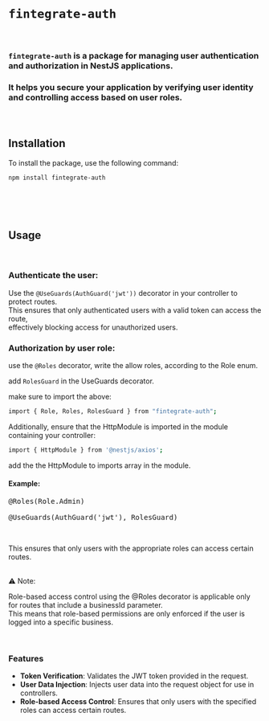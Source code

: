 # `fintegrate-auth`
<br>


### `fintegrate-auth` is a package for managing user authentication and authorization in NestJS applications.
### It helps you secure your application by verifying user identity and controlling access based on user roles.<br><br><br>  
  
## Installation

To install the package, use the following command:

```bash
npm install fintegrate-auth
```
<br><br><br>
## Usage
<br>


###  Authenticate the user:

Use the `@UseGuards(AuthGuard('jwt'))` decorator in your controller to protect routes.  
This ensures that only authenticated users with a valid token can access the route,  
effectively blocking access for unauthorized users.<br>


### Authorization by user role:

use the `@Roles` decorator, write the allow roles, according to the Role enum. 

add `RolesGuard` in the UseGuards decorator. 


make sure to import the above:

```bash
import { Role, Roles, RolesGuard } from "fintegrate-auth";

```
Additionally, ensure that the HttpModule is imported in the module containing your controller:  
```bash
import { HttpModule } from '@nestjs/axios';

```
add the the HttpModule to imports array in the module.

#### Example:
<pre>@Roles(Role.Admin)<br>
@UseGuards(AuthGuard('jwt'), RolesGuard)</pre>
<br>


This ensures that only users with the appropriate roles can access certain routes.  
<br>

⚠️  Note:  
  
Role-based access control using the @Roles decorator is applicable only for routes that include a businessId parameter.  
This means that role-based permissions are only enforced if the user is logged into a specific business.  


<br>



### Features

- **Token Verification**: Validates the JWT token provided in the request.
- **User Data Injection**: Injects user data into the request object for use in controllers.
- **Role-based Access Control**: Ensures that only users with the specified roles can access certain routes.

